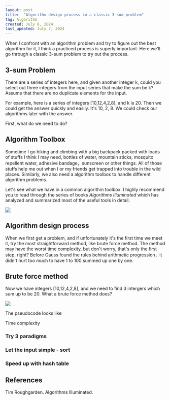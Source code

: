 ```yaml
---
layout: post
title:  "Algorithm design process in a classic 3-sum problem"
tag: Algorithm
created: July 6, 2024
last_updated: July 7, 2024
---
```


When I confront with an algorithm problem and try to figure out the best algorithm for it, I think a practiced process is superly important. Here we'll go through a classic 3-sum problem to try out the process.

## 3-sum Problem

There are a series of integers here, and given another integer k, could you select out three integers from the input series that make the sum be k? Assume that there are no duplicate elements for the input.

For example, here is a series of integers [10,12,4,2,8], and k is 20. Then we could get the answer quickly and easily. It's 10, 2, 8.  We could check our algorithms later with the answer.

First, what do we need to do?

## Algorithm Toolbox

Sometime I go hiking and climbing with a big backpack packed with loads of stuffs I think I may need,  bottles of water, mountain sticks, mosquito repellent water,  adhesive bandage，sunscreen or other things. All of those stuffs help me out when I or my friends get trapped into trouble in the wild places. Similarly, we also need a algorithm toolbox to handle different algorithm problems.

Let's see what we have in a common algorithm toolbox. I highly recommend you to read through the series of books *Algorithms Illuminated* which has analyzed and summarized most of the useful tools in detail.

![](../../../assets/images/2024-07-06-2056.svg)

## Algorithm design process

When we first get a problem, and if unfortunately it's the first time we meet it, try the most straightforward method, like brute force method. The method may have the worst time complexity, but don't worry, that's only the first step, right? Before Gauss found the rules behind arithmetic progression，it didn't hurt too much to have 1 to 100 summed up one by one. 

## Brute force method

Now we have integers [10,12,4,2,8],  and we need to find 3 intergers which sum up to be 20. What a brute force method does?

![](../../../assets/images/2024-07-06-2056-2.svg)





The pseudocode looks like





Time complexity





### Try 3 paradigms







### Let the input simple - sort







### Speed up with hash table







## References

Tim Roughgarden. Algorithms Illuminated. 

